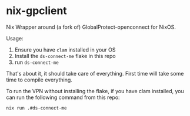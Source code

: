 # nix-gpclient

Nix Wrapper around (a fork of) GlobalProtect-openconnect for NixOS.

Usage:
  1) Ensure you have `clam` installed in your OS
  2) Install the `ds-connect-me` flake in this repo
  3) run `ds-connect-me`

That's about it, it should take care of everything. First time will take some time to
compile everything.

To run the VPN without installing the flake, if you have clam installed, you can run
the following command from this repo:

```
nix run .#ds-connect-me
```
